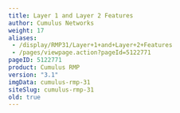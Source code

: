 ```yaml
---
title: Layer 1 and Layer 2 Features
author: Cumulus Networks
weight: 17
aliases:
 - /display/RMP31/Layer+1+and+Layer+2+Features
 - /pages/viewpage.action?pageId=5122771
pageID: 5122771
product: Cumulus RMP
version: "3.1"
imgData: cumulus-rmp-31
siteSlug: cumulus-rmp-31
old: true
---
```

